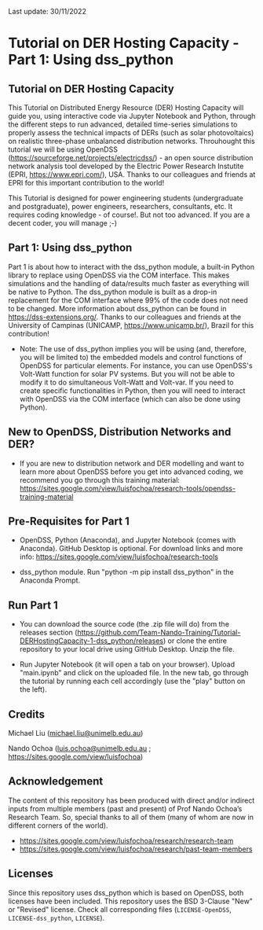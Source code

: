 Last update: 30/11/2022

# Tutorial on DER Hosting Capacity - Part 1: Using dss_python

## Tutorial on DER Hosting Capacity

This Tutorial on Distributed Energy Resource (DER) Hosting Capacity will guide you, using interactive code via Jupyter Notebook and Python, through the different steps to run advanced, detailed time-series simulations to properly assess the technical impacts of DERs (such as solar photovoltaics) on realistic three-phase unbalanced distribution networks. Throuhought this tutorial we will be using OpenDSS (https://sourceforge.net/projects/electricdss/) - an open source distribution network analysis tool developed by the Electric Power Research Instutite (EPRI, https://www.epri.com/), USA. Thanks to our colleagues and friends at EPRI for this important contribution to the world!

This Tutorial is designed for power engineering students (undergraduate and postgraduate), power engineers, researchers, consultants, etc. It requires coding knowledge - of course!. But not too advanced. If you are a decent coder, you will manage ;-)

## Part 1: Using dss_python

Part 1 is about how to interact with the dss_python module, a built-in Python library to replace using OpenDSS via the COM interface. This makes simulations and the handling of data/results much faster as everything will be native to Python. The dss_python module is built as a drop-in replacement for the COM interface where 99% of the code does not need to be changed. More information about dss_python can be found in https://dss-extensions.org/. Thanks to our colleagues and friends at the University of Campinas (UNICAMP, https://www.unicamp.br/), Brazil for this contribution!

* Note: The use of dss_python implies you will be using (and, therefore, you will be limited to) the embedded models and control functions of OpenDSS for particular elements. For instance, you can use OpenDSS's Volt-Watt function for solar PV systems. But you will not be able to modify it to do simultaneous Volt-Watt and Volt-var. If you need to create specific functionalities in Python, then you will need to interact with OpenDSS via the COM interface (which can also be done using Python).

## New to OpenDSS, Distribution Networks and DER?

* If you are new to distribution network and DER modelling and want to learn more about OpenDSS before you get into advanced coding, we recommend you go through this training material: https://sites.google.com/view/luisfochoa/research-tools/opendss-training-material

## Pre-Requisites for Part 1

* OpenDSS, Python (Anaconda), and Jupyter Notebook (comes with Anaconda). GitHub Desktop is optional. For download links and more info: https://sites.google.com/view/luisfochoa/research-tools

* dss_python module. Run "python -m pip install dss_python" in the Anaconda Prompt.

## Run Part 1

* You can download the source code (the .zip file will do) from the releases section (https://github.com/Team-Nando-Training/Tutorial-DERHostingCapacity-1-dss_python/releases) or clone the entire repository to your local drive using GitHub Desktop. Unzip the file.

* Run Jupyter Notebook (it will open a tab on your browser). Upload "main.ipynb" and click on the uploaded file. In the new tab, go through the tutorial by running each cell accordingly (use the "play" button on the left).

## Credits

Michael Liu (michael.liu@unimelb.edu.au)

Nando Ochoa (luis.ochoa@unimelb.edu.au ; https://sites.google.com/view/luisfochoa)

## Acknowledgement

The content of this repository has been produced with direct and/or indirect inputs from multiple members (past and present) of Prof Nando Ochoa’s Research Team. So, special thanks to all of them (many of whom are now in different corners of the world).

* https://sites.google.com/view/luisfochoa/research/research-team
* https://sites.google.com/view/luisfochoa/research/past-team-members

## Licenses

Since this repository uses dss_python which is based on OpenDSS, both licenses have been included. This repository uses the BSD 3-Clause "New" or "Revised" license. Check all corresponding files (`LICENSE-OpenDSS`, `LICENSE-dss_python`, `LICENSE`).
